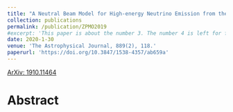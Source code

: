 ```yaml
---
title: "A Neutral Beam Model for High-energy Neutrino Emission from the Blazar TXS 0506+056"
collection: publications
permalink: /publication/ZPMO2019
#excerpt: 'This paper is about the number 3. The number 4 is left for future work.'
date: 2020-1-30
venue: 'The Astrophysical Journal, 889(2), 118.'
paperurl: 'https://doi.org/10.3847/1538-4357/ab659a'
---
```

[ArXiv: 1910.11464](https://arxiv.org/abs/1910.11464)

# Abstract
